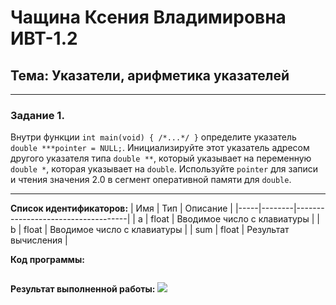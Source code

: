 # Чащина Ксения Владимировна ИВТ-1.2

## Тема: Указатели, арифметика указателей

_ _ _

### **Задание 1.**
Внутри функции `int main(void) { /*...*/ }` определите указатель `double ***pointer = NULL;`. Инициализируйте этот указатель адресом другого указателя типа `double **`, который указывает на переменную `double *`, которая указывает на `double`. Используйте `pointer` для записи и чтения значения 2.0 в сегмент оперативной памяти для `double`.

_ _ _

**Список идентификаторов:**
| Имя | Тип    | Описание                           |
|-----|--------|------------------------------------|
| a   | float    | Вводимое число с клавиатуры        |
| b   | float    | Вводимое число с клавиатуры        |
| sum | float    | Результат вычисления               |

**Код программы:**
```c

```

**Результат выполненной работы:**
![](лаба2.1.png)

